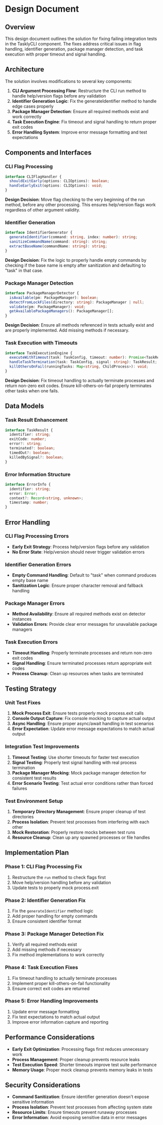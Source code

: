 # Design Document

## Overview

This design document outlines the solution for fixing failing integration tests in the TasklyCLI component. The fixes address critical issues in flag handling, identifier generation, package manager detection, and task execution with proper timeout and signal handling.

## Architecture

The solution involves modifications to several key components:

1. **CLI Argument Processing Flow**: Restructure the CLI run method to handle help/version flags before any validation
2. **Identifier Generation Logic**: Fix the generateIdentifier method to handle edge cases properly
3. **Package Manager Detection**: Ensure all required methods exist and work correctly
4. **Task Execution Engine**: Fix timeout and signal handling to return proper exit codes
5. **Error Handling System**: Improve error message formatting and test expectations

## Components and Interfaces

### CLI Flag Processing

```typescript
interface CLIFlagHandler {
  shouldExitEarly(options: CLIOptions): boolean;
  handleEarlyExit(options: CLIOptions): void;
}
```

**Design Decision**: Move flag checking to the very beginning of the run method, before any other processing. This ensures help/version flags work regardless of other argument validity.

### Identifier Generation

```typescript
interface IdentifierGenerator {
  generateIdentifier(command: string, index: number): string;
  sanitizeCommandName(command: string): string;
  extractBaseName(commandName: string): string;
}
```

**Design Decision**: Fix the logic to properly handle empty commands by checking if the base name is empty after sanitization and defaulting to "task" in that case.

### Package Manager Detection

```typescript
interface PackageManagerDetector {
  isAvailable(pm: PackageManager): boolean;
  detectFromLockFiles(directory: string): PackageManager | null;
  validate(pm: PackageManager): void;
  getAvailablePackageManagers(): PackageManager[];
}
```

**Design Decision**: Ensure all methods referenced in tests actually exist and are properly implemented. Add missing methods if necessary.

### Task Execution with Timeouts

```typescript
interface TaskExecutionEngine {
  executeWithTimeout(task: TaskConfig, timeout: number): Promise<TaskResult>;
  handleTaskTermination(task: TaskConfig, signal: string): TaskResult;
  killOthersOnFail(runningTasks: Map<string, ChildProcess>): void;
}
```

**Design Decision**: Fix timeout handling to actually terminate processes and return non-zero exit codes. Ensure kill-others-on-fail properly terminates other tasks when one fails.

## Data Models

### Task Result Enhancement

```typescript
interface TaskResult {
  identifier: string;
  exitCode: number;
  error?: string;
  terminated?: boolean;
  timedOut?: boolean;
  killedBySignal?: boolean;
}
```

### Error Information Structure

```typescript
interface ErrorInfo {
  identifier: string;
  error: Error;
  context?: Record<string, unknown>;
  timestamp: number;
}
```

## Error Handling

### CLI Flag Processing Errors
- **Early Exit Strategy**: Process help/version flags before any validation
- **No Error State**: Help/version should never trigger validation errors

### Identifier Generation Errors
- **Empty Command Handling**: Default to "task" when command produces empty base name
- **Sanitization Logic**: Ensure proper character removal and fallback handling

### Package Manager Errors
- **Method Availability**: Ensure all required methods exist on detector instances
- **Validation Errors**: Provide clear error messages for unavailable package managers

### Task Execution Errors
- **Timeout Handling**: Properly terminate processes and return non-zero exit codes
- **Signal Handling**: Ensure terminated processes return appropriate exit codes
- **Process Cleanup**: Clean up resources when tasks are terminated

## Testing Strategy

### Unit Test Fixes
1. **Mock Process Exit**: Ensure tests properly mock process.exit calls
2. **Console Output Capture**: Fix console mocking to capture actual output
3. **Async Handling**: Ensure proper async/await handling in test scenarios
4. **Error Expectation**: Update error message expectations to match actual output

### Integration Test Improvements
1. **Timeout Testing**: Use shorter timeouts for faster test execution
2. **Signal Testing**: Properly test signal handling with real process termination
3. **Package Manager Mocking**: Mock package manager detection for consistent test results
4. **Error Scenario Testing**: Test actual error conditions rather than forced failures

### Test Environment Setup
1. **Temporary Directory Management**: Ensure proper cleanup of test directories
2. **Process Isolation**: Prevent test processes from interfering with each other
3. **Mock Restoration**: Properly restore mocks between test runs
4. **Resource Cleanup**: Clean up any spawned processes or file handles

## Implementation Plan

### Phase 1: CLI Flag Processing Fix
1. Restructure the `run` method to check flags first
2. Move help/version handling before any validation
3. Update tests to properly mock process.exit

### Phase 2: Identifier Generation Fix
1. Fix the `generateIdentifier` method logic
2. Add proper handling for empty commands
3. Ensure consistent identifier format

### Phase 3: Package Manager Detection Fix
1. Verify all required methods exist
2. Add missing methods if necessary
3. Fix method implementations to work correctly

### Phase 4: Task Execution Fixes
1. Fix timeout handling to actually terminate processes
2. Implement proper kill-others-on-fail functionality
3. Ensure correct exit codes are returned

### Phase 5: Error Handling Improvements
1. Update error message formatting
2. Fix test expectations to match actual output
3. Improve error information capture and reporting

## Performance Considerations

- **Early Exit Optimization**: Processing flags first reduces unnecessary work
- **Process Management**: Proper cleanup prevents resource leaks
- **Test Execution Speed**: Shorter timeouts improve test suite performance
- **Memory Usage**: Proper mock cleanup prevents memory leaks in tests

## Security Considerations

- **Command Sanitization**: Ensure identifier generation doesn't expose sensitive information
- **Process Isolation**: Prevent test processes from affecting system state
- **Resource Limits**: Ensure timeouts prevent runaway processes
- **Error Information**: Avoid exposing sensitive data in error messages